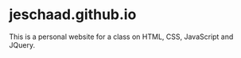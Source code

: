 jeschaad.github.io
===================

This is a personal website for a class on HTML, CSS, JavaScript and JQuery.
